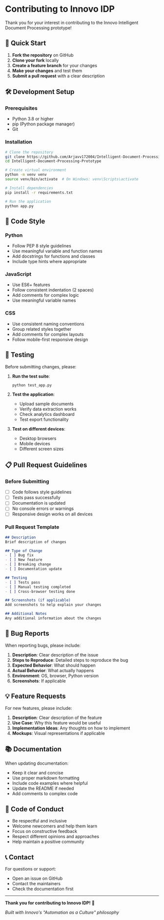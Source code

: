 # Contributing to Innovo IDP

Thank you for your interest in contributing to the Innovo Intelligent Document Processing prototype!

## 🚀 Quick Start

1. **Fork the repository** on GitHub
2. **Clone your fork** locally
3. **Create a feature branch** for your changes
4. **Make your changes** and test them
5. **Submit a pull request** with a clear description

## 🛠️ Development Setup

### Prerequisites
- Python 3.8 or higher
- pip (Python package manager)
- Git

### Installation
```bash
# Clone the repository
git clone https://github.com/Arjavv172004/Intelligent-Document-Processing-Prototype.git
cd Intelligent-Document-Processing-Prototype

# Create virtual environment
python -m venv venv
source venv/bin/activate  # On Windows: venv\Scripts\activate

# Install dependencies
pip install -r requirements.txt

# Run the application
python app.py
```

## 📝 Code Style

### Python
- Follow PEP 8 style guidelines
- Use meaningful variable and function names
- Add docstrings for functions and classes
- Include type hints where appropriate

### JavaScript
- Use ES6+ features
- Follow consistent indentation (2 spaces)
- Add comments for complex logic
- Use meaningful variable names

### CSS
- Use consistent naming conventions
- Group related styles together
- Add comments for complex layouts
- Follow mobile-first responsive design

## 🧪 Testing

Before submitting changes, please:

1. **Run the test suite**:
   ```bash
   python test_app.py
   ```

2. **Test the application**:
   - Upload sample documents
   - Verify data extraction works
   - Check analytics dashboard
   - Test export functionality

3. **Test on different devices**:
   - Desktop browsers
   - Mobile devices
   - Different screen sizes

## 📋 Pull Request Guidelines

### Before Submitting
- [ ] Code follows style guidelines
- [ ] Tests pass successfully
- [ ] Documentation is updated
- [ ] No console errors or warnings
- [ ] Responsive design works on all devices

### Pull Request Template
```markdown
## Description
Brief description of changes

## Type of Change
- [ ] Bug fix
- [ ] New feature
- [ ] Breaking change
- [ ] Documentation update

## Testing
- [ ] Tests pass
- [ ] Manual testing completed
- [ ] Cross-browser testing done

## Screenshots (if applicable)
Add screenshots to help explain your changes

## Additional Notes
Any additional information about the changes
```

## 🐛 Bug Reports

When reporting bugs, please include:

1. **Description**: Clear description of the issue
2. **Steps to Reproduce**: Detailed steps to reproduce the bug
3. **Expected Behavior**: What should happen
4. **Actual Behavior**: What actually happens
5. **Environment**: OS, browser, Python version
6. **Screenshots**: If applicable

## 💡 Feature Requests

For new features, please include:

1. **Description**: Clear description of the feature
2. **Use Case**: Why this feature would be useful
3. **Implementation Ideas**: Any thoughts on how to implement
4. **Mockups**: Visual representations if applicable

## 📚 Documentation

When updating documentation:

- Keep it clear and concise
- Use proper markdown formatting
- Include code examples where helpful
- Update the README if needed
- Add comments to complex code

## 🤝 Code of Conduct

- Be respectful and inclusive
- Welcome newcomers and help them learn
- Focus on constructive feedback
- Respect different opinions and approaches
- Help maintain a positive community

## 📞 Contact

For questions or support:
- Open an issue on GitHub
- Contact the maintainers
- Check the documentation first

---

**Thank you for contributing to Innovo IDP!** 🎉

*Built with Innovo's "Automation as a Culture" philosophy*
